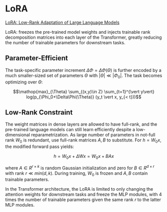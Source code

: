 # LoRA
[LoRA: Low-Rank Adaptation of Large Language Models](https://arxiv.org/pdf/2106.09685v1/1000)

LoRA: freezes the pre-trained model weights and injects trainable rank decomposition matrices into each layer of the Transformer, greatly reducing the number of trainable parameters for downstream tasks.

## Parameter-Efficient
The task-specific parameter increment $\Delta\Phi=\Delta\Phi(\Theta)$ is further encoded by a much smaller-sized set of parameters $\Theta$ with $\vert\Theta\vert\ll\vert\Phi_0\vert$. The task becomes optimizing over $\Theta$:
```math
\mathop{max}_{\Theta} \sum_{(x,y)\in Z} \sum_{t=1}^{\vert y\vert} 
log(p_{\Phi_0+\Delta\Phi(\Theta)} (y_t \vert x, y_{< t}))
```

## Low-Rank Constraint
The weight matrices in dense layers are allowed to have full-rank, and the pre-trained language models can still learn efficiently despite a low-dimensional reparametrization. As large number of parameters in not-full rank $W_0$ is redundant, use full-rank matrices $A, B$ to substitute. For $h=W_0x$, the modified forward pass yields:
```math
h=W_0x+\Delta Wx=W_0x +BAx
```
where $A\in R^{r\times k}$ is random Gaussian initialization and zero for $B\in R^{d\times r}$ with rank $r\ll min(d,k)$. During training, $W_0$ is frozen and $A, B$ contain trainable parameters.

In the Transformer architecture, the LoRA is limited to only changing the attention weights for downstream tasks and freeze the MLP modules, with 4 times the number of trainable parameters given the same rank $r$ to the latter MLP modules.
